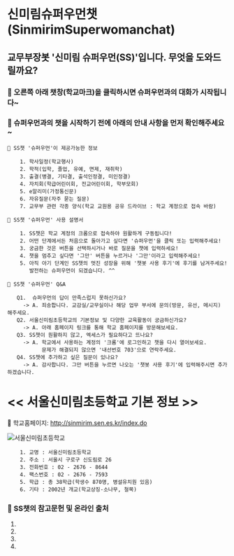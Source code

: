 # 신미림슈퍼우먼챗(SinmirimSuperwomanchat)

## 교무부장봇 '**신미림 슈퍼우먼(SS)**'입니다. 무엇을 도와드릴까요? 

###  👸 오른쪽 아래 챗창(학교마크)을 클릭하시면 슈퍼우먼과의 대화가 시작됩니다~ 
###  👸 슈퍼우먼과의 챗을 시작하기 전에 아래의 안내 사항을 먼저 확인해주세요~

    🎯 SS챗 '슈퍼우먼'이 제공가능한 정보 
    
        1. 학사일정(학교행사)
        2. 학적(입학, 졸업, 유예, 면제, 재취학)
        3. 출결(병결, 기타결, 출석인정결, 미인정결)
        4. 자치회(학급어린이회, 전교어린이회, 학부모회)
        5. e알리미(가정통신문)
        6. 자유질문(자주 묻는 질문)
        7. 교무부 관련 각종 양식(학교 교원용 공유 드라이브 : 학교 계정으로 접속 바람)        
    
    🎯 SS챗 '슈퍼우먼' 사용 설명서         

        1. SS챗은 학교 계정의 크롬으로 접속하야 원활하게 구동됩니다!
        2. 어떤 단계에서든 처음으로 돌아가고 싶다면 '슈퍼우먼'을 클릭 또는 입력해주세요!
        3. 궁금한 것은 버튼을 선택하시거나 바로 질문을 챗에 입력하세요! 
        4. 챗을 멈추고 싶다면 '그만' 버튼을 누르거나 '그만'이라고 입력해주세요!
        5. 아직 아기 단계인 SS챗의 멋진 성장을 위해 '챗봇 사용 후기'에 후기를 남겨주세요! 
           발전하는 슈퍼우먼이 되겠습니다. ^^

    🎯 SS챗 '슈퍼우먼' Q&A
    
       Q1.  슈퍼우먼의 답이 만족스럽지 못하신가요? 
         -> A. 죄송합니다. 교감실/교무실이나 해당 업무 부서에 문의(방문, 유선, 메시지) 해주세요.           
       Q2. 서울신미림초등학교의 기본정보 및 다양한 교육활동이 궁금하신가요?
         -> A. 아래 홈페이지 링크를 통해 학교 홈페이지를 방문해보세요.
       Q3. SS챗이 원활하지 않고, 엑세스가 필요하다고 뜨나요?
         -> A. 학교에서 사용하는 계정의 '크롬'에 로그인하고 챗을 다시 열어보세요.
               문제가 해결되지 않으면 '내선번호 703'으로 연락주세요.                        
       Q4. SS챗에 추가하고 싶은 질문이 있나요?
         -> A. 감사합니다. 그만 버튼을 누르면 나오는 '챗봇 사용 후기'에 입력해주시면 추가하겠습니다.
          
# << 서울신미림초등학교 기본 정보 >>

🏤 학교홈페이지: <http://sinmirim.sen.es.kr/index.do>

![서울신미림초등학교](https://user-images.githubusercontent.com/81283008/118608543-c3cfa280-b7f4-11eb-8098-00584081914d.JPG)
        

        1. 교명 : 서울신미림초등학교
        2. 주소 : 서울시 구로구 신도림로 26
        3. 전화번호 : 02 - 2676 - 8644
        4. 팩스번호 : 02 - 2676 - 7593
        5. 학급 : 총 38학급(학생수 870명, 병설유치원 있음)
        6. 기타 : 2002년 개교(학교상징-소나무, 철쭉)


###  👸 SS챗의 참고문헌 및 온라인 출처

1. 
2. 
3. 
4. 

